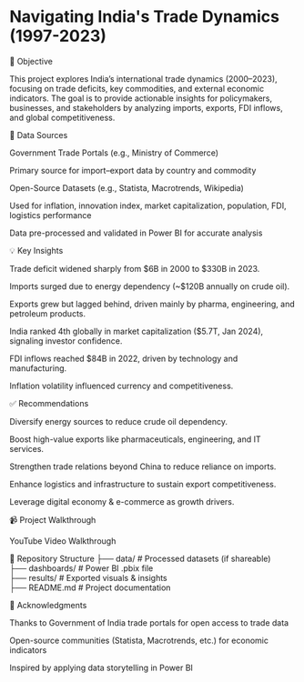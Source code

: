 # Navigating India's Trade Dynamics (1997-2023)

📌 Objective

This project explores India’s international trade dynamics (2000–2023), focusing on trade deficits, key commodities, and external economic indicators. 
The goal is to provide actionable insights for policymakers, businesses, and stakeholders by analyzing imports, exports, FDI inflows, and global competitiveness.

📂 Data Sources

Government Trade Portals (e.g., Ministry of Commerce)

Primary source for import–export data by country and commodity

Open-Source Datasets (e.g., Statista, Macrotrends, Wikipedia)

Used for inflation, innovation index, market capitalization, population, FDI, logistics performance

Data pre-processed and validated in Power BI for accurate analysis





💡 Key Insights

Trade deficit widened sharply from $6B in 2000 to $330B in 2023.

Imports surged due to energy dependency (~$120B annually on crude oil).

Exports grew but lagged behind, driven mainly by pharma, engineering, and petroleum products.

India ranked 4th globally in market capitalization ($5.7T, Jan 2024), signaling investor confidence.

FDI inflows reached $84B in 2022, driven by technology and manufacturing.

Inflation volatility influenced currency and competitiveness.

✅ Recommendations

Diversify energy sources to reduce crude oil dependency.

Boost high-value exports like pharmaceuticals, engineering, and IT services.

Strengthen trade relations beyond China to reduce reliance on imports.

Enhance logistics and infrastructure to sustain export competitiveness.

Leverage digital economy & e-commerce as growth drivers.

📹 Project Walkthrough

YouTube Video Walkthrough

📁 Repository Structure
├── data/               # Processed datasets (if shareable)  
├── dashboards/         # Power BI .pbix file  
├── results/            # Exported visuals & insights  
├── README.md           # Project documentation  

🙌 Acknowledgments

Thanks to Government of India trade portals for open access to trade data

Open-source communities (Statista, Macrotrends, etc.) for economic indicators

Inspired by applying data storytelling in Power BI
